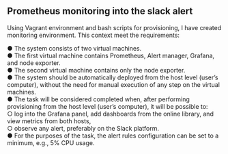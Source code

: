 ## Prometheus monitoring into the slack alert

Using Vagrant environment and bash scripts for provisioning, I have created monitoring environment. This context meet the requirements:

● The system consists of two virtual machines. \
● The first virtual machine contains Prometheus, Alert manager, Grafana, and node exporter. \
● The second virtual machine contains only the node exporter. \
● The system should be automatically deployed from the host level (user’s computer), without the need for manual execution of any step on the virtual machines. \
● The task will be considered completed when, after performing provisioning from the host level (user’s computer), it will be possible to: \
○ log into the Grafana panel, add dashboards from the online library, and view metrics from both hosts, \
○ observe any alert, preferably on the Slack platform. \
● For the purposes of the task, the alert rules configuration can be set to a minimum, e.g., 5% CPU usage.
